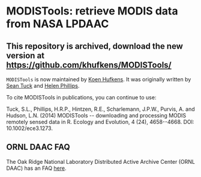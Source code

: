 MODISTools: retrieve MODIS data from NASA LPDAAC
=========
This repository is archived, download the new version at https://github.com/khufkens/MODISTools/
---------

`MODISTools` is now maintained by [Koen Hufkens](https://github.com/khufkens). It was originally written by [Sean Tuck](https://github.com/seantuck12) and [Helen Phillips](https://github.com/helenphillips).

To cite MODISTools in publications, you can continue to use:

Tuck, S.L., Phillips, H.R.P., Hintzen, R.E., Scharlemann, J.P.W., Purvis, A. and Hudson, L.N. (2014) MODISTools -- downloading and processing MODIS remotely sensed data in R. Ecology and Evolution, 4 (24), 4658--4668. DOI: 10.1002/ece3.1273.

ORNL DAAC FAQ
---------
The Oak Ridge National Laboratory Distributed Active Archive Center (ORNL DAAC) has an FAQ [here](https://daac.ornl.gov/faq/faq.shtml).
